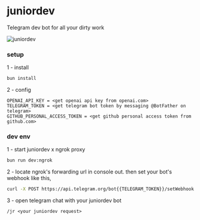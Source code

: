 # juniordev
Telegram dev bot for all your dirty work

![juniordev](https://github.com/murderteeth/juniordev/assets/89237203/a910682a-cdb5-484f-bbc2-71cdb5637616)

### setup
1 - install
```bash
bun install
```

2 - config
```
OPENAI_API_KEY = <get openai api key from openai.com>
TELEGRAM_TOKEN = <get telegram bot token by messaging @BotFather on telegram>
GITHUB_PERSONAL_ACCESS_TOKEN = <get github personal access token from github.com>
```

### dev env
1 - start juniordev x ngrok proxy
```bash
bun run dev:ngrok
```

2 - locate ngrok's forwarding url in console out. then set your bot's webhook like this,
```bash
curl -X POST https://api.telegram.org/bot{{TELEGRAM_TOKEN}}/setWebhook -H "Content-type: application/json" -d '{"url": "{{NGROK_FORWARDING_URL}}/api/telegram/hook"}'
```

3 - open telegram chat with your juniordev bot
```
/jr <your juniordev request>
```

